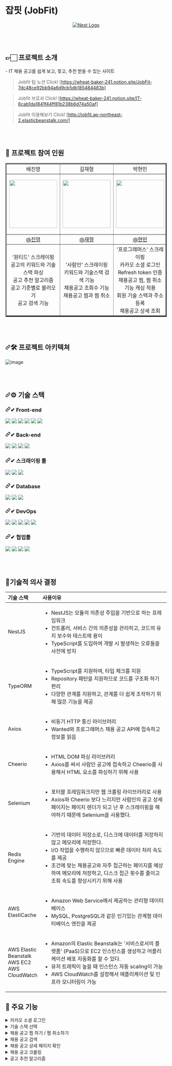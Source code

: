 # 잡핏 (JobFit)
<p align="center">
  <a href="http://nestjs.com/" target="blank"><img src="https://file.notion.so/f/s/038e57d5-d690-49b6-a545-1ef2a7e7d4db/jobfit-brochure.png?id=25de748f-368d-4b78-8ce5-4b8ccfcd5cdf&table=block&spaceId=054b625d-d544-461f-9383-d28f4efa5786&expirationTimestamp=1680088057792&signature=Kg5uvJkw7e2KPp8upOmp-c5vkSJ4JMyY7aJVLv9lLJQ&downloadName=jobfit-brochure.png"  alt="Nest Logo" 
/></a>

<p dir="auto"><br><br></p>

<h2>👉🏻 프로젝트 소개</h2>
- IT 채용 공고를 쉽게 보고, 찾고, 추천 받을 수 있는 사이트

<p dir="auto"></p>

> Jobfit 팀 노션 Click! [https://wheat-baker-241.notion.site/JobFit-7dc48ce92bb94a6d9cb5db185484483b]

> Jobfit 브로셔 Click! [https://wheat-baker-241.notion.site/IT-6cab1da1841f44ff81b238b6d74a50af]

> Jobfit 이용해보기 Click! [http://jobfit.ap-northeast-2.elasticbeanstalk.com/]


<p dir="auto"><br><br></p>

<h2> 👏 프로젝트 참여 인원 </h2>
<table border="3">
  <tbody><tr align="center">
  </tr>
  <tr align="center">
  <td width="300">배진영</td>
  <td width="300">길재형</td>
  <td width="300">박현민</td>
  </tr>
  <tr>
    <td>
      <p align="center" dir="auto">
        <img src="https://file.notion.so/f/s/346203ae-d16a-4ed6-877d-635642c30861/KakaoTalk_20230324_1620207421.jpg?id=97ee8c19-11af-4f53-b3a1-15abba3ba7a8&table=block&spaceId=054b625d-d544-461f-9383-d28f4efa5786&expirationTimestamp=1680083993261&signature=KIG3pEqloHhEfmoRnDGAQd6Z3ZtMQQ52xiTcC-I1Y5U&downloadName=KakaoTalk_20230324_1620207421.jpg" width="150" style="max-width: 100%;">
      </p>
    </td>
    <td>
      <p align="center" dir="auto">
        <img src="https://file.notion.so/f/s/628d6b63-ad6d-44e4-b9f8-321483df2fb5/KakaoTalk_20230324_190940484.jpg?id=5f0e485c-a3ca-4e6f-90bc-56dce1c054c4&table=block&spaceId=054b625d-d544-461f-9383-d28f4efa5786&expirationTimestamp=1680253493155&signature=Z5TGOdSofKQWl86xS6aUwopH3ix8B_c-tLUe7z2URzs&downloadName=KakaoTalk_20230324_190940484.jpg" width="150" style="max-width: 100%;">
      </p>
    </td>
    <td>
      <p align="center" dir="auto">
        <img src="https://file.notion.so/f/s/3362e4f1-6043-41de-a5f0-a122cb1e07b9/KakaoTalk_20221014_180701326.jpg?id=4cfc1982-87f3-4501-a543-d9d32ca03f5f&table=block&spaceId=054b625d-d544-461f-9383-d28f4efa5786&expirationTimestamp=1680084186976&signature=KBBqN9WeT_yMf9itK0qiPjlIYh3_Y8Dw0-CCdt2jTNE&downloadName=KakaoTalk_20221014_180701326.jpg" width="150" style="max-width: 100%;">
      </p>
    </td>
  </tr>
  <tr align="center">
    <td>
      <a href="https://github.com/jbae9">
        @진영
      </a>
    </td>
    <td>
      <a href="https://github.com/Mrgil0">
        @재형
      </a>
    </td>
    <td>
      <a href="https://github.com/ParkAsher">
        @현민
      </a>
    </td>
  </tr>
  <tr align="center">
    <td>
      '원티드' 스크레이핑 <br>
      공고의 키워드와 기술스택 파싱 <br>
      공고 추천 알고리즘 <br>
      공고 기준별로 불러오기 <br>
      공고 검색 기능 <br>
    </td>
    <td>
    '사람인' 스크레이핑 <br>
    키워드와 기술스택 검색 기능 <br>
    채용공고 조회수 기능 <br>
    채용공고 찜과 찜 취소 <br>
    </td>
    <td>
      '프로그래머스' 스크레이핑<br>
      카카오 소셜 로그인<br>
      Refresh token 인증<br>
      채용공고 찜, 찜 취소 기능 캐싱 적용<br>
      회원 기술 스택과 주소 등록<br>
      채용공고 상세 조회 <br>
    </td>
  </tr>
</tbody></table>

<p dir="auto"><br><br></p>

<h2 tabindex="-1" dir="auto"><a id="user-content--프로젝트-아키텍쳐" class="anchor" aria-hidden="true" href="#-프로젝트-아키텍쳐"><svg class="octicon octicon-link" viewBox="0 0 16 16" version="1.1" width="16" height="16" aria-hidden="true"><path d="m7.775 3.275 1.25-1.25a3.5 3.5 0 1 1 4.95 4.95l-2.5 2.5a3.5 3.5 0 0 1-4.95 0 .751.751 0 0 1 .018-1.042.751.751 0 0 1 1.042-.018 1.998 1.998 0 0 0 2.83 0l2.5-2.5a2.002 2.002 0 0 0-2.83-2.83l-1.25 1.25a.751.751 0 0 1-1.042-.018.751.751 0 0 1-.018-1.042Zm-4.69 9.64a1.998 1.998 0 0 0 2.83 0l1.25-1.25a.751.751 0 0 1 1.042.018.751.751 0 0 1 .018 1.042l-1.25 1.25a3.5 3.5 0 1 1-4.95-4.95l2.5-2.5a3.5 3.5 0 0 1 4.95 0 .751.751 0 0 1-.018 1.042.751.751 0 0 1-1.042.018 1.998 1.998 0 0 0-2.83 0l-2.5 2.5a1.998 1.998 0 0 0 0 2.83Z"></path></svg></a><g-emoji class="g-emoji" alias="hammer_and_wrench" fallback-src="https://github.githubassets.com/images/icons/emoji/unicode/1f6e0.png">🛠</g-emoji> 프로젝트 아키텍쳐</h2>

![image](https://user-images.githubusercontent.com/77329973/227474723-746436b8-762a-4514-a3e5-266f51bbf533.png)

<p dir="auto"><br><br></p>

<h2 tabindex="-1" dir="auto"><a id="user-content--기술-스택" class="anchor" aria-hidden="true" href="#-기술-스택"><svg class="octicon octicon-link" viewBox="0 0 16 16" version="1.1" width="16" height="16" aria-hidden="true"><path d="m7.775 3.275 1.25-1.25a3.5 3.5 0 1 1 4.95 4.95l-2.5 2.5a3.5 3.5 0 0 1-4.95 0 .751.751 0 0 1 .018-1.042.751.751 0 0 1 1.042-.018 1.998 1.998 0 0 0 2.83 0l2.5-2.5a2.002 2.002 0 0 0-2.83-2.83l-1.25 1.25a.751.751 0 0 1-1.042-.018.751.751 0 0 1-.018-1.042Zm-4.69 9.64a1.998 1.998 0 0 0 2.83 0l1.25-1.25a.751.751 0 0 1 1.042.018.751.751 0 0 1 .018 1.042l-1.25 1.25a3.5 3.5 0 1 1-4.95-4.95l2.5-2.5a3.5 3.5 0 0 1 4.95 0 .751.751 0 0 1-.018 1.042.751.751 0 0 1-1.042.018 1.998 1.998 0 0 0-2.83 0l-2.5 2.5a1.998 1.998 0 0 0 0 2.83Z"></path></svg></a><g-emoji class="g-emoji" alias="gear" fallback-src="https://github.githubassets.com/images/icons/emoji/unicode/2699.png">⚙</g-emoji> 기술 스택</h2>
<h3 tabindex="-1" dir="auto"><a id="user-content--frond-end" class="anchor" aria-hidden="true" href="#-frond-end"><svg class="octicon octicon-link" viewBox="0 0 16 16" version="1.1" width="16" height="16" aria-hidden="true"><path d="m7.775 3.275 1.25-1.25a3.5 3.5 0 1 1 4.95 4.95l-2.5 2.5a3.5 3.5 0 0 1-4.95 0 .751.751 0 0 1 .018-1.042.751.751 0 0 1 1.042-.018 1.998 1.998 0 0 0 2.83 0l2.5-2.5a2.002 2.002 0 0 0-2.83-2.83l-1.25 1.25a.751.751 0 0 1-1.042-.018.751.751 0 0 1-.018-1.042Zm-4.69 9.64a1.998 1.998 0 0 0 2.83 0l1.25-1.25a.751.751 0 0 1 1.042.018.751.751 0 0 1 .018 1.042l-1.25 1.25a3.5 3.5 0 1 1-4.95-4.95l2.5-2.5a3.5 3.5 0 0 1 4.95 0 .751.751 0 0 1-.018 1.042.751.751 0 0 1-1.042.018 1.998 1.998 0 0 0-2.83 0l-2.5 2.5a1.998 1.998 0 0 0 0 2.83Z"></path></svg></a><g-emoji class="g-emoji" alias="heavy_check_mark" fallback-src="https://github.githubassets.com/images/icons/emoji/unicode/2714.png">✔</g-emoji> Front-end</h3>
<div dir="auto">
<img src="https://img.shields.io/badge/HTML5-E34F26?style=for-the-badge&logo=HTML5&logoColor=white">
<img src="https://img.shields.io/badge/CSS3-1572B6?style=for-the-badge&logo=CSS3&logoColor=white">
<img src="https://img.shields.io/badge/JavaScript-F7DF1E?style=for-the-badge&logo=JavaScript&logoColor=white">
<img src="https://img.shields.io/badge/jQuery-0769AD?style=for-the-badge&logo=jQuery&logoColor=white">
<img src="https://img.shields.io/badge/Bootstrap-7952B3?style=for-the-badge&logo=Bootstrap&logoColor=white">
<img src="https://img.shields.io/badge/Axios-5A29E4?style=for-the-badge&logo=Axios&logoColor=white">
</div>
<h3 tabindex="-1" dir="auto"><a id="user-content--back-end" class="anchor" aria-hidden="true" href="#-back-end"><svg class="octicon octicon-link" viewBox="0 0 16 16" version="1.1" width="16" height="16" aria-hidden="true"><path d="m7.775 3.275 1.25-1.25a3.5 3.5 0 1 1 4.95 4.95l-2.5 2.5a3.5 3.5 0 0 1-4.95 0 .751.751 0 0 1 .018-1.042.751.751 0 0 1 1.042-.018 1.998 1.998 0 0 0 2.83 0l2.5-2.5a2.002 2.002 0 0 0-2.83-2.83l-1.25 1.25a.751.751 0 0 1-1.042-.018.751.751 0 0 1-.018-1.042Zm-4.69 9.64a1.998 1.998 0 0 0 2.83 0l1.25-1.25a.751.751 0 0 1 1.042.018.751.751 0 0 1 .018 1.042l-1.25 1.25a3.5 3.5 0 1 1-4.95-4.95l2.5-2.5a3.5 3.5 0 0 1 4.95 0 .751.751 0 0 1-.018 1.042.751.751 0 0 1-1.042.018 1.998 1.998 0 0 0-2.83 0l-2.5 2.5a1.998 1.998 0 0 0 0 2.83Z"></path></svg></a><g-emoji class="g-emoji" alias="heavy_check_mark" fallback-src="https://github.githubassets.com/images/icons/emoji/unicode/2714.png">✔</g-emoji> Back-end</h3>
<div dir="auto">
<img src="https://img.shields.io/badge/Node.js-339933?style=for-the-badge&logo=Node.js&logoColor=white">
<img src="https://img.shields.io/badge/NestJS-E0234E?style=for-the-badge&logo=NestJS&logoColor=white">
<img src="https://img.shields.io/badge/Typeorm-262627?style=for-the-badge&logo=Typeorm&logoColor=white">
<img src="https://img.shields.io/badge/TypeScript-3178C6?style=for-the-badge&logo=TypeScript&logoColor=white">
</div>
<h3 tabindex="-1" dir="auto"><a id="user-content--back-end" class="anchor" aria-hidden="true" href="#-back-end"><svg class="octicon octicon-link" viewBox="0 0 16 16" version="1.1" width="16" height="16" aria-hidden="true"><path d="m7.775 3.275 1.25-1.25a3.5 3.5 0 1 1 4.95 4.95l-2.5 2.5a3.5 3.5 0 0 1-4.95 0 .751.751 0 0 1 .018-1.042.751.751 0 0 1 1.042-.018 1.998 1.998 0 0 0 2.83 0l2.5-2.5a2.002 2.002 0 0 0-2.83-2.83l-1.25 1.25a.751.751 0 0 1-1.042-.018.751.751 0 0 1-.018-1.042Zm-4.69 9.64a1.998 1.998 0 0 0 2.83 0l1.25-1.25a.751.751 0 0 1 1.042.018.751.751 0 0 1 .018 1.042l-1.25 1.25a3.5 3.5 0 1 1-4.95-4.95l2.5-2.5a3.5 3.5 0 0 1 4.95 0 .751.751 0 0 1-.018 1.042.751.751 0 0 1-1.042.018 1.998 1.998 0 0 0-2.83 0l-2.5 2.5a1.998 1.998 0 0 0 0 2.83Z"></path></svg></a><g-emoji class="g-emoji" alias="heavy_check_mark" fallback-src="https://github.githubassets.com/images/icons/emoji/unicode/2714.png">✔</g-emoji> 스크래이핑 툴</h3>
<div dir="auto">
<img src="https://img.shields.io/badge/Axios-5A29E4?style=for-the-badge&logo=Axios&logoColor=white">
<img src="https://img.shields.io/badge/Selenium-43B02A?style=for-the-badge&logo=Selenium&logoColor=white">
<img src="https://img.shields.io/badge/cheerio-008DB6?style=for-the-badge&logo=cheerio&logoColor=white">
  </div>
<h3 tabindex="-1" dir="auto"><a id="user-content--back-end" class="anchor" aria-hidden="true" href="#-back-end"><svg class="octicon octicon-link" viewBox="0 0 16 16" version="1.1" width="16" height="16" aria-hidden="true"><path d="m7.775 3.275 1.25-1.25a3.5 3.5 0 1 1 4.95 4.95l-2.5 2.5a3.5 3.5 0 0 1-4.95 0 .751.751 0 0 1 .018-1.042.751.751 0 0 1 1.042-.018 1.998 1.998 0 0 0 2.83 0l2.5-2.5a2.002 2.002 0 0 0-2.83-2.83l-1.25 1.25a.751.751 0 0 1-1.042-.018.751.751 0 0 1-.018-1.042Zm-4.69 9.64a1.998 1.998 0 0 0 2.83 0l1.25-1.25a.751.751 0 0 1 1.042.018.751.751 0 0 1 .018 1.042l-1.25 1.25a3.5 3.5 0 1 1-4.95-4.95l2.5-2.5a3.5 3.5 0 0 1 4.95 0 .751.751 0 0 1-.018 1.042.751.751 0 0 1-1.042.018 1.998 1.998 0 0 0-2.83 0l-2.5 2.5a1.998 1.998 0 0 0 0 2.83Z"></path></svg></a><g-emoji class="g-emoji" alias="heavy_check_mark" fallback-src="https://github.githubassets.com/images/icons/emoji/unicode/2714.png">✔</g-emoji> Database</h3>
<div dir="auto">
<img src="https://img.shields.io/badge/MySQL-4479A1?style=for-the-badge&logo=MySQL&logoColor=white">
<img src="https://img.shields.io/badge/Amazon RDS-527FFF?style=for-the-badge&logo=Amazon RDS&logoColor=white">
<img src="https://img.shields.io/badge/Redis-DC382D?style=for-the-badge&logo=Redis&logoColor=white">
</div>
<h3 tabindex="-1" dir="auto"><a id="user-content--dev-tools" class="anchor" aria-hidden="true" href="#-dev-tools"><svg class="octicon octicon-link" viewBox="0 0 16 16" version="1.1" width="16" height="16" aria-hidden="true"><path d="m7.775 3.275 1.25-1.25a3.5 3.5 0 1 1 4.95 4.95l-2.5 2.5a3.5 3.5 0 0 1-4.95 0 .751.751 0 0 1 .018-1.042.751.751 0 0 1 1.042-.018 1.998 1.998 0 0 0 2.83 0l2.5-2.5a2.002 2.002 0 0 0-2.83-2.83l-1.25 1.25a.751.751 0 0 1-1.042-.018.751.751 0 0 1-.018-1.042Zm-4.69 9.64a1.998 1.998 0 0 0 2.83 0l1.25-1.25a.751.751 0 0 1 1.042.018.751.751 0 0 1 .018 1.042l-1.25 1.25a3.5 3.5 0 1 1-4.95-4.95l2.5-2.5a3.5 3.5 0 0 1 4.95 0 .751.751 0 0 1-.018 1.042.751.751 0 0 1-1.042.018 1.998 1.998 0 0 0-2.83 0l-2.5 2.5a1.998 1.998 0 0 0 0 2.83Z"></path></svg></a><g-emoji class="g-emoji" alias="heavy_check_mark" fallback-src="https://github.githubassets.com/images/icons/emoji/unicode/2714.png">✔</g-emoji> DevOps</h3>
<div dir="auto">
<img src="https://img.shields.io/badge/Amazon EC2-FF9900?style=for-the-badge&logo=Amazon EC2&logoColor=white">
<img src="https://img.shields.io/badge/Amazon CloudWatch-FF4F8B?style=for-the-badge&logo=Amazon CloudWatch&logoColor=white">
<img src="https://img.shields.io/badge/Amazon Elatic Beanstalk-FF9900?style=for-the-badge&logo=Amazon Elatic Beanstalk&logoColor=white">
<img src="https://img.shields.io/badge/Amazon CodePipeline-FF9900?style=for-the-badge&logo=Amazon CodePipeline&logoColor=white">
<img src="https://img.shields.io/badge/AWS ElastiCache-FF9900?style=for-the-badge&logo=AWS ElastiCache&logoColor=white">
</div>
<h3 tabindex="-1" dir="auto"><a id="user-content--dev-tools" class="anchor" aria-hidden="true" href="#-dev-tools"><svg class="octicon octicon-link" viewBox="0 0 16 16" version="1.1" width="16" height="16" aria-hidden="true"><path d="m7.775 3.275 1.25-1.25a3.5 3.5 0 1 1 4.95 4.95l-2.5 2.5a3.5 3.5 0 0 1-4.95 0 .751.751 0 0 1 .018-1.042.751.751 0 0 1 1.042-.018 1.998 1.998 0 0 0 2.83 0l2.5-2.5a2.002 2.002 0 0 0-2.83-2.83l-1.25 1.25a.751.751 0 0 1-1.042-.018.751.751 0 0 1-.018-1.042Zm-4.69 9.64a1.998 1.998 0 0 0 2.83 0l1.25-1.25a.751.751 0 0 1 1.042.018.751.751 0 0 1 .018 1.042l-1.25 1.25a3.5 3.5 0 1 1-4.95-4.95l2.5-2.5a3.5 3.5 0 0 1 4.95 0 .751.751 0 0 1-.018 1.042.751.751 0 0 1-1.042.018 1.998 1.998 0 0 0-2.83 0l-2.5 2.5a1.998 1.998 0 0 0 0 2.83Z"></path></svg></a><g-emoji class="g-emoji" alias="heavy_check_mark" fallback-src="https://github.githubassets.com/images/icons/emoji/unicode/2714.png">✔</g-emoji> 협업툴</h3>
<div dir="auto">
<img src="https://img.shields.io/badge/Git-F05032?style=for-the-badge&logo=Git&logoColor=white">
<img src="https://img.shields.io/badge/GitHub-181717?style=for-the-badge&logo=GitHub&logoColor=white">
<img src="https://img.shields.io/badge/Slack-4A154B?style=for-the-badge&logo=Slack&logoColor=white">
<img src="https://img.shields.io/badge/Notion-000000?style=for-the-badge&logo=Notion&logoColor=white">
</div>

<p dir="auto"><br><br></p>

<h2><g-emoji class="g-emoji" alias="memo" fallback-src="https://github.githubassets.com/images/icons/emoji/unicode/1f4dd.png">📝</g-emoji>기술적 의사 결정 </h2>


<table>
<thead>
<tr>
<th align="left"><strong>기술 스택</strong></th>
<th align="left"><strong>사용이유</strong></th>
</tr>
</thead>
<tbody>
<tr>
<td align="left">NestJS</td>
<td align="left">
  <ul>
    <li>
      NestJS는 모듈의 의존성 주입을 기반으로 하는 프레임워크
    </li>
    <li>
      컨트롤러, 서비스 간의 의존성을 관리하고, 코드의 유지 보수와 테스트에 용이
    </li>
    <li>
      TypeScript를 도입하여 개발 시 발생하는 오류들을 사전에 방지
    </li>
    
  </ul>
  </td>
</tr>
<tr>
<td align="left">TypeORM</td>
<td align="left">
   <ul>
    <li> 
      TypeScript를 지원하여, 타입 체크를 지원
    </li>
    <li>
      Repository 패턴을 지원하므로 코드를 구조화 하기 편리
    </li>
    <li>
      다양한 관계를 지원하고, 관계를 더 쉽게 조작하기 위해 많은 기능을 제공
    </li>
  </ul>
 </td>
</tr>
<tr>
<td align="left">Axios</td>
<td align="left">
  <ul>
    <li> 
      비동기 HTTP 통신 라이브러리
    </li>
    <li>
      Wanted와 프로그래머스 채용 공고 API에 접속하고 정보를 읽음
    </li>
  </ul>
 </td>
</tr>
<tr>
<td align="left">Cheerio</td>
<td align="left">
   <ul>
    <li> 
      HTML DOM 파싱 라이브러리
    </li>
    <li>
      Axios를 써서 사람인 공고에 접속하고 Cheerio를 사용해서 HTML 요소를 파싱하기 위해 사용
    </li>
  </ul>
 </td>
</tr>
<tr>
<td align="left">Selenium</td>
<td align="left">
   <ul>
    <li> 
      포터블 프레임워크지만 웹 크롤링 라이브러리로 사용
    </li>
    <li>
      Axios와 Cheerio 보다 느리지만 사람인의 공고 상세 페이지는 페이지 렌더가 되고 난 후 스크레이핑을 해야하기 때문에 Selenium을 사용했다.
    </li>
  </ul>
</td>
</tr>
<tr>
<td align="left">Redis Engine</td>
<td align="left">
   <ul>
    <li> 
      기반의 데이터 저장소로, 디스크에 데이터를 저장하지 않고 메모리에 저장한다.
    </li>
    <li>
       I/O 작업을 수행하지 않으므로 빠른 데이터 처리 속도를 제공
    </li>
     <li>
       조건에 맞는 채용공고와 자주 접근하는 페이지를 예상하여 메모리에 저장하고, 디스크 접근 횟수를 줄이고 조회 속도를 향상시키기 위해 사용
    </li>
  </ul>
</td>
</tr>
<tr>
<td align="left">AWS ElastiCache</td>
<td align="left">
   <ul>
    <li> 
      Amazon Web Service에서 제공하는 관리형 데이터베이스
    </li>
    <li>
       MySQL, PostgreSQL과 같은 인기있는 관계형 데이터베이스 엔진을 제공
    </li>
  </ul>
 </td>
</tr>
<tr>
<td align="left" width="20%">AWS Elastic Beanstalk<br /> AWS EC2 <br /> AWS CloudWatch</td>
<td align="left">
   <ul>
    <li> 
      Amazon의 Elastic Beanstalk는 '서비스로서의 플랫폼' (PaaS)으로 EC2 인스턴스를 생성하고 어플리케이션 배포 자동화를 할 수 있다.
    </li>
    <li>
       유저 트래픽이 높을 때 인스턴스 자동 scaling이 가능
    </li>
     <li>
       AWS CloudWatch를 설정해서 애플리케이션 및 인프라 모니터링이 가능
    </li>
  </ul>
</td>
</tr>
</tbody>
</table>

<h2>🔎 주요 기능</h2>
<details>
  <ul>
    <li>
    PassportStrategy를 이용한 카카오 인증 전략을 구현하여,<br />
카카오 계정으로 회원가입 및 로그인을 할 수 있다.
    </li>
      <image src="https://file.notion.so/f/s/e6574a1f-e56b-4154-a567-097bd586d5f4/Frame_1_(1).png?id=5e9f6fb9-2b17-4e3e-a277-4d7ba85a9da0&table=block&spaceId=054b625d-d544-461f-9383-d28f4efa5786&expirationTimestamp=1680253403087&signature=ynGqq1Mlw4_1mwFJZErVb6EuGk2tbb95CPKWwOZ4q8I&downloadName=Frame+1+%281%29.png"></image>
  </ul>
  <summary>
    카카오 소셜 로그인
  </summary>
</details>
<details>
  <ul>
    <li>
    로그인 한 회원이 마이 페이지에 접속하여, 회원이 선호하는 기술 스택을 검색하고 추가 할 수 있다. <br />
이 때 선택한 기술 스택들은 채용 공고 추천 알고리즘에 사용 된다.
    </li>
      <image src="https://file.notion.so/f/s/4a3527dc-bfb0-4758-88f9-5da9b7fab380/12121.png?id=c24d7068-debf-413d-9b4d-26d31077f507&table=block&spaceId=054b625d-d544-461f-9383-d28f4efa5786&expirationTimestamp=1680090199019&signature=Eo9PK6yBjBRivFN6nYPFQB5r5XclMvX7Hp-BuDEcg3o&downloadName=12121.PNG.png"></image>
  </ul>
  <summary>
    기술 스택 선택
  </summary>
</details>
<details>
  <ul>
    <li>
    채용공고 목록, 상세 페이지에서 채용공고 이미지 우측 상단의  별⭐ 버튼을 누르면 찜 하고 취소를 할 수 있다. <br />
회원이 찜 한 채용 공고는 추천 알고리즘에 사용 된다.
    </li>
      <image src="https://file.notion.so/f/s/1db8f54e-fb86-401d-9767-f4edf884aaef/1212.png?id=15f9fa44-4a25-4064-8260-80d233686e5a&table=block&spaceId=054b625d-d544-461f-9383-d28f4efa5786&expirationTimestamp=1680090254061&signature=pTotYqWUhgMZAKPJ-42bsBrgWdtPoKt-e9k-qJWPcNc&downloadName=1212.PNG.png"></image>
  </ul>
  <summary>
    채용 공고 찜 하기 / 찜 취소하기
  </summary>
</details>
<details>
  <ul>
    <li>
    Header 검색창 이용<br />
      <p></p>
    - 입력한 단어를 회사 이름, 키워드 기술 스택, 주소, 공고 제목, 공고 내용 에 매칭 시켜 검색
    </li>
      <image src="https://file.notion.so/f/s/ec350b7e-faa0-4237-b4ce-2bba46254c8e/1212.png?id=57f2c4e2-cb2e-4f8d-b852-f0bf0bea7bc3&table=block&spaceId=054b625d-d544-461f-9383-d28f4efa5786&expirationTimestamp=1680253442030&signature=-rfiDGn3Kx4lOvNk8fpPtukaJ6IucCdpX3yR8ALPbdU&downloadName=1212.PNG.png"></image>
  </ul>
  <ul>
    <li>
    필터 이용<br />
      <p></p>
    - 주소, 키워드, 기술 스택을 선택하여 검색
    </li>
      <image src="https://file.notion.so/f/s/adb6457f-fca9-4890-9b7b-54ac8ca38e35/1212.png?id=4de04ed3-f96f-425e-a680-ed37ae8654ab&table=block&spaceId=054b625d-d544-461f-9383-d28f4efa5786&expirationTimestamp=1680090373636&signature=iLGb6oUQP_PezLMI1sdGSWgrrPu5uB1DzHuxefpfV70&downloadName=1212.PNG.png"></image>
  </ul>
  <summary>
    채용 공고 검색
  </summary>
</details>
<details>
  <ul>
    <li>
    채용 공고 목록에서 제목을 누르면 상세 페이지로 접속 할 수 있다.
    </li>
      <image src="https://file.notion.so/f/s/72d4b0b0-26a5-43f8-932f-f4251319a506/121212.png?id=4321fec9-03c4-4040-a606-41ee7e97517d&table=block&spaceId=054b625d-d544-461f-9383-d28f4efa5786&expirationTimestamp=1680090426828&signature=eJ63xMyaMhqaqf_oDe6FZVJI4kRKb3EdTTb_Fc0TjJQ&downloadName=121212.PNG.png"></image>
  </ul>
  <summary>
    채용 공고 상세 페이지 확인
  </summary>
</details>
<details>
  <ul>
    <li>
    Axios, Cheerio, Selenium 라이브러리를 사용하여 원티드 / 프로그래머스 / 사람인 채용 공고 리스트를 크롤링
    </li>
    <li>
    NestJS 의 Task Scheduling 기능인 Cron 데코레이터를 이용하여 프로그래머스 채용 공고는 매일 새벽 3시, <br />
    원티드 채용 공고는 매일 새벽 4시, 사람인 채용 공고는 매일 새벽 5시에 크롤링을 하도록 설정
    </li>
  </ul>
  <summary>
    채용 공고 크롤링
  </summary>
</details>
<details>
  <ul>
    <li>
    SQL 쿼리문을 이용해서 추천 점수를 계산
    </li>
    <li>
    <details>
     1. 공고에 기재된 주소와 내 주소의 거리는 두 주소의 경도와 위도를 `Haversine 공식`을 사용해 계산
      
$$
\displaylines{distance =6371*acos(cos(radians(lat_{user}))*cos(radians(lat_{jobpost}))\\\\
  *cos(radians(long_{jobpost})-radians(long_{user}))\\\\
  +sin(radians(lat_{user}))*sin(radians(lat_{jobpost}))\Bigl)}
$$

1. 유저가 등록한 기술스택 중에 공고가 몇 개 일치 되는지 확인
    - 예: 유저가 NestJS, Javascript, Typescript를 등록했는데 공고의 기술스택은 NestJS, Javascript, Java일 때 2개 일치
2. 유저가 찜한 공고의 키워드 중에 다른 공고의 키워드는 몇 개 일치 되는지 확인
    - 예: 유저가 찜한 공고는 1번과 2번이다.
    1번 공고의 키워드는 신입과 IT이고 2번 공고의 키워드는 신입과 QA이다.
    유저가 찜한 공고의 키워드들은 신입, IT와 QA이다.
    
    다른 공고 4번의 키워드는 신입, 계약직, 고졸일 시 1개의 키워드만 일치한다.
3. 추천 요소를 정규화하기 위해서 최대값과 최소값을 구한다
4. 추천 점수를 계산하기 위해 모든 요소를 `Min-Max 정규화`를 한다.

$$
x_{norm} = \frac{x-min(x)}{max(x)-min(x)}
$$

- 주소만 정규화 함수의 결과에서 1을 뺀다. 주소가 가까울 수록 점수가 높아야되기 때문이다.

$$
distance_{norm} = 1-\frac{distance-min(distance)}{max(distance)-min(distance)}
$$

1. 각 요소에 비중을 줘서 추천 점수를 계산한다.

$$
\displaylines{score=0.5*(\frac{stackMatches-min(stackMatches)}{max(stackMatches)-min(stackMatches)})\\\\
  +0.3*(1-\frac{distance-min(distance)}{max(distance)-min(distance)})\\\\
  +0.3*(\frac{keywordMatches-min(keywordMatches)}{max(keywordMatches)-min(keywordMatches)})\\\\
  +0.1*(\frac{salary-min(salary)}{max(salary)-min(salary)}\Bigl)\\\\
  +0.05*(\frac{avgSalary-min(avgSalary)}{max(avgSalary)-min(avgSalary)})}
$$

위 함수의 변수:

- `stackMatches`: 유저의 기술스택이랑 일치하는 수
- `distance`: 유저의 거리와 공고에 기재된 주소의 거리
- `keywordMatches`: 유저의 찜한 공고의 키워드랑 일치하는 수
- `salary`: 공고에 기재된 연봉
- `avgSalary`: 공고를 올린 회사의 평균 연봉
    </details>
    </li>
  </ul>
  <summary>
    공고 추천 알고리즘
  </summary>
</details>

